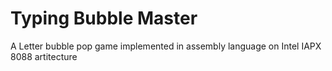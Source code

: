 # Typing Bubble Master
A Letter bubble pop game implemented in assembly language on Intel IAPX 8088 artitecture
